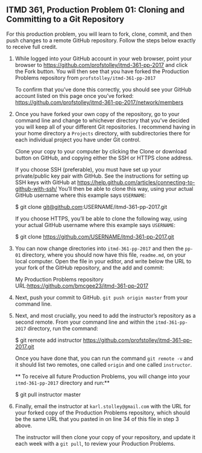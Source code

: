 ## ITMD 361, Production Problem 01: Cloning and Committing to a Git Repository

For this production problem, you will learn to fork, clone, commit, and then push changes to a
remote GitHub repository. Follow the steps below exactly to receive full credit.

1. While logged into your GitHub account in your web browser, point your browser to
   https://github.com/profstolley/itmd-361-pp-2017 and click the Fork button. You will then see
   that you have forked the Production Problems repository from `profstolley/itmd-361-pp-2017`

   To confirm that you’ve done this correctly, you should see your GitHub account listed on this
   page once you’ve forked: https://github.com/profstolley/itmd-361-pp-2017/network/members

2. Once you have forked your own copy of the repository, go to your command line and change to
   whichever directory that you’ve decided you will keep all of your different Git repositories. I
   recommend having in your home directory a `Projects` directory, with subdirectories there for
   each individual project you have under Git control.

   Clone your copy to your computer by clicking the Clone or download button on GitHub, and copying
   either the SSH or HTTPS clone address.

   If you choose SSH (preferable), you must have set up your private/public key pair with GitHub.
   See the instructions for setting up SSH keys with GitHub at
   https://help.github.com/articles/connecting-to-github-with-ssh/ You’ll then be able to clone this
   way, using your actual GitHub username where this example says `USERNAME`:

     $ git clone git@github.com:USERNAME/itmd-361-pp-2017.git

   If you choose HTTPS, you’ll be able to clone the following way, using your actual GitHub username where
   this example says `USERNAME`:

     $ git clone https://github.com/USERNAME/itmd-361-pp-2017.git

3. You can now change directories into `itmd-361-pp-2017` and then the `pp-01` directory, where you
   should now have this file, `readme.md`, on your local computer. Open the file in your editor,
   and write below the URL to your fork of the GitHub repository, and the add and commit:

   My Production Problems repository URL:https://github.com/bmcgee23/itmd-361-pp-2017

4. Next, push your commit to GitHub. `git push origin master` from your command line.

5. Next, and most crucially, you need to add the instructor’s repository as a second remote.
   From your command line and within the `itmd-361-pp-2017` directory, run the command:

     $ git remote add instructor https://github.com/profstolley/itmd-361-pp-2017.git

   Once you have done that, you can run the command `git remote -v` and it should list two remotes,
   one called `origin` and one called `instructor`.

   ** To receive all future Production Problems, you will change into your  `itmd-361-pp-2017`
   directory and run:**

     $ git pull instructor master

6. Finally, email the instructor at `karl.stolley@gmail.com` with the URL for your forked copy of the
   Production Problems repository, which should be the same URL that you pasted in on line 34 of
   this file in step 3 above.

   The instructor will then clone your copy of your repository, and update it each week with a
   `git pull`, to review your Production Problems.

